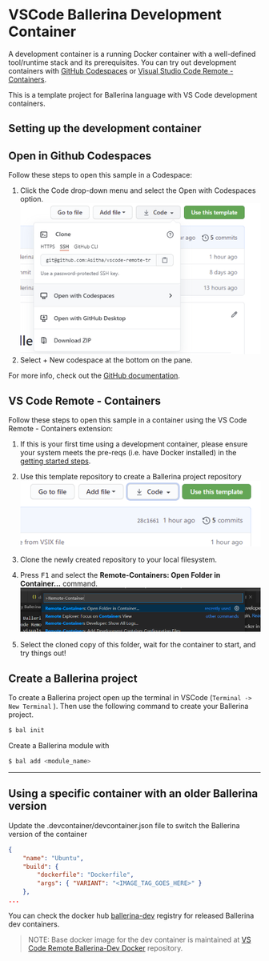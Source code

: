 # VSCode Ballerina Development Container


A development container is a running Docker container with a well-defined tool/runtime stack and its prerequisites. You can try out development containers with [GitHub Codespaces](https://github.com/features/codespaces) or [Visual Studio Code Remote - Containers](https://aka.ms/vscode-remote/containers).

This is a template project for Ballerina language with VS Code development containers.

## Setting up the development container

## Open in Github Codespaces
Follow these steps to open this sample in a Codespace:

1. Click the Code drop-down menu and select the Open with Codespaces option.
![Open in codespaces](resources/use-with-codespaces.png)
2. Select + New codespace at the bottom on the pane.

For more info, check out the [GitHub documentation](https://docs.github.com/en/free-pro-team@latest/github/developing-online-with-codespaces/creating-a-codespace#creating-a-codespace).


## VS Code Remote - Containers

Follow these steps to open this sample in a container using the VS Code Remote - Containers extension:

1. If this is your first time using a development container, please ensure your system meets the pre-reqs (i.e. have Docker installed) in the [getting started steps](https://aka.ms/vscode-remote/containers/getting-started).

1. Use this template repository to create a Ballerina project repository 
  ![Use This Template](resources/use-as-a-template.png)
2. Clone the newly created repository to your local filesystem.
3. Press <kbd>F1</kbd> and select the **Remote-Containers: Open Folder in Container...** command.
![Open folder in container](resources/open-in-remote-container.png) 
4. Select the cloned copy of this folder, wait for the container to start, and try things out!

## Create a Ballerina project

To create a Ballerina project open up the terminal in VSCode (`Terminal -> New Terminal` ). Then use the following command to create your Ballerina project.

```bash
$ bal init
```
Create a Ballerina module with
```bash
$ bal add <module_name>
```
----

## Using a specific container with an older Ballerina version

Update the .devcontainer/devcontainer.json file to switch the Ballerina version of the container

```json
{
	"name": "Ubuntu",
	"build": {
		"dockerfile": "Dockerfile",
		"args": { "VARIANT": "<IMAGE_TAG_GOES_HERE>" }
	},
...
```

You can check the docker hub [ballerina-dev](https://hub.docker.com/repository/docker/asithan/ballerina-dev/tags?page=1&ordering=last_updated) registry for released Ballerina dev containers. 

> NOTE: Base docker image for the dev container is maintained at [VS Code Remote Ballerina-Dev Docker](https://github.com/Asitha/vscode-remote-ballerina-dev-container) repository.


